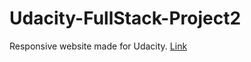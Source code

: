 # Udacity-FullStack-Project2

Responsive website made for Udacity.
[Link](https://github.com/Airconaaron/Udacity-FullStack-Project2)
